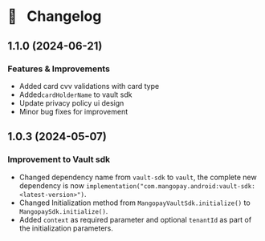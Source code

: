 
# 🔀 &nbsp; Changelog

## 1.1.0 (2024-06-21)

### Features & Improvements
* Added card cvv validations with card type
* Added`cardHolderName` to vault sdk
* Update privacy policy ui design
* Minor bug fixes for improvement

## 1.0.3 (2024-05-07)

### Improvement to Vault sdk
* Changed dependency name from `vault-sdk` to `vault`, the complete new dependency is now `implementation("com.mangopay.android:vault-sdk:<latest-version>")`.
* Changed Initialization method from `MangopayVaultSdk.initialize()` to `MangopaySdk.initialize()`.
* Added `context` as required parameter and optional `tenantId` as part of the initialization parameters.


